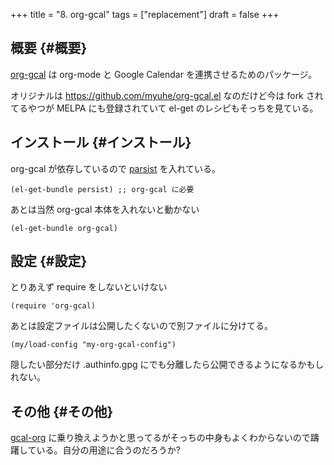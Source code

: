 +++
title = "8. org-gcal"
tags = ["replacement"]
draft = false
+++

## 概要 {#概要}

[org-gcal](https://github.com/kidd/org-gcal.el) は org-mode と Google Calendar を連携させるためのパッケージ。

オリジナルは <https://github.com/myuhe/org-gcal.el> なのだけど今は fork されてるやつが MELPA にも登録されていて
el-get のレシピもそっちを見ている。


## インストール {#インストール}

org-gcal が依存しているので [parsist](https://elpa.gnu.org/packages/persist.html) を入れている。

```emacs-lisp
(el-get-bundle persist) ;; org-gcal に必要
```

あとは当然 org-gcal 本体を入れないと動かない

```emacs-lisp
(el-get-bundle org-gcal)
```


## 設定 {#設定}

とりあえず require をしないといけない

```emacs-lisp
(require 'org-gcal)
```

あとは設定ファイルは公開したくないので別ファイルに分けてる。

```emacs-lisp
(my/load-config "my-org-gcal-config")
```

隠したい部分だけ .authinfo.gpg にでも分離したら公開できるようになるかもしれない。


## その他 {#その他}

[gcal-org](https://github.com/misohena/gcal) に乗り換えようかと思ってるがそっちの中身もよくわからないので躊躇している。自分の用途に合うのだろうか?
